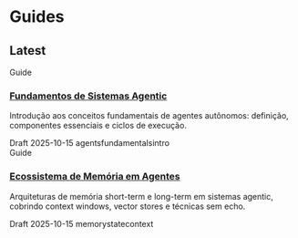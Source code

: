 # Guides

## Latest
<div class="kg-grid">
  <div class="kg-card">
    <div class="kg-card__type">Guide</div>
    <h3><a href="./foundations/01_agentic-fundamentals/">Fundamentos de Sistemas Agentic</a></h3>
    <p class="kg-card__summary">Introdução aos conceitos fundamentais de agentes autônomos: definição, componentes essenciais e ciclos de execução.</p>
    <div class="kg-card__meta">
      <span class="kg-badge kg-badge--status">Draft</span>
      <span class="kg-badge kg-badge--date">2025-10-15</span>
      <span class="kg-badge">agents</span><span class="kg-badge">fundamentals</span><span class="kg-badge">intro</span>
    </div>
  </div>
  <div class="kg-card">
    <div class="kg-card__type">Guide</div>
    <h3><a href="./patterns/02_memory-ecosystem/">Ecossistema de Memória em Agentes</a></h3>
    <p class="kg-card__summary">Arquiteturas de memória short-term e long-term em sistemas agentic, cobrindo context windows, vector stores e técnicas sem echo.</p>
    <div class="kg-card__meta">
      <span class="kg-badge kg-badge--status">Draft</span>
      <span class="kg-badge kg-badge--date">2025-10-15</span>
      <span class="kg-badge">memory</span><span class="kg-badge">state</span><span class="kg-badge">context</span>
    </div>
  </div>
</div>
